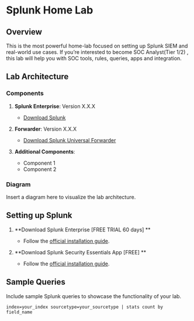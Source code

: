 # Splunk Home Lab

## Overview

This is the most powerful home-lab focused on setting up Splunk SIEM and real-world use cases. If you’re interested to become SOC Analyst(Tier 1/2) , this lab will help you with SOC tools, rules, queries, apps and integration.

## Lab Architecture

### Components

1. **Splunk Enterprise**: Version X.X.X
    - [Download Splunk](https://www.splunk.com/en_us/download.html)

2. **Forwarder**: Version X.X.X
    - [Download Splunk Universal Forwarder](https://www.splunk.com/en_us/download/universal-forwarder.html)

3. **Additional Components**:
    - Component 1
    - Component 2

### Diagram

Insert a diagram here to visualize the lab architecture.

## Setting up Splunk 

1. **Download Splunk Enterprise [FREE TRIAL 60 days] **
   - Follow the [official installation guide](https://www.splunk.com/en_us/download/splunk-enterprise.html ).

2. **Download Splunk Security Essentials App [FREE] **
   - Follow the [official installation guide](https://splunkbase.splunk.com/app/3435 ).


## Sample Queries

Include sample Splunk queries to showcase the functionality of your lab.

```spl
index=your_index sourcetype=your_sourcetype | stats count by field_name
